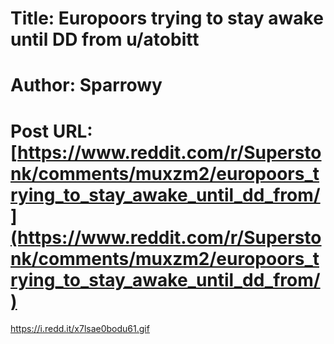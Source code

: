 # Title: Europoors trying to stay awake until DD from u/atobitt
# Author: Sparrowy
# Post URL: [https://www.reddit.com/r/Superstonk/comments/muxzm2/europoors_trying_to_stay_awake_until_dd_from/](https://www.reddit.com/r/Superstonk/comments/muxzm2/europoors_trying_to_stay_awake_until_dd_from/)


https://i.redd.it/x7lsae0bodu61.gif